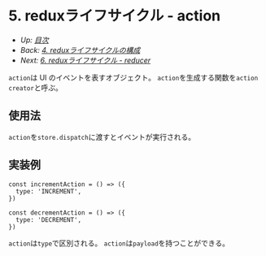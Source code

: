 # 5. reduxライフサイクル - action

- *Up: [目次](../index.md)*
- *Back: [4. reduxライフサイクルの構成](./04_lifecycle.md)*
- *Next: [6. reduxライフサイクル - reducer](./06_lifecycle_reducer.md)*

`action`は UI のイベントを表すオブジェクト。
`action`を生成する関数を`action creator`と呼ぶ。

## 使用法

`action`を`store.dispatch`に渡すとイベントが実行される。

## 実装例

```
const incrementAction = () => ({
  type: 'INCREMENT',
})

const decrementAction = () => ({
  type: 'DECREMENT',
})
```

`action`は`type`で区別される。
`action`は`payload`を持つことができる。
